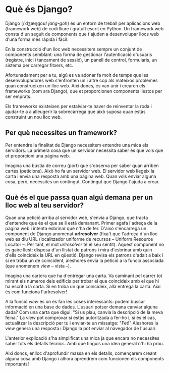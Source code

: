 # Què és Django?

Django (/ˈdʒæŋɡoʊ/ *jang-goh*) és un entorn de treball per aplicacions web (framework web) de codi lliure i gratuït escrit en Python. Un framework web consta d'un seguit de components que t'ajuden a desenvolupar llocs web d'una forma més ràpida i fàcil.

En la construcció d'un lloc web necessitem sempre un conjunt de components semblant: una forma de gestionar l'autenticació d'usuaris (registre, inici i tancament de sessió), un panell de control, formularis, un sistema per carregar fitxers, etc.

Afortunadament per a tu, algú es va adonar fa molt de temps que les desenvolupadores web s'enfronten un i altre cop als mateixos problemes quan construeixen un lloc web. Així doncs, es van unir i crearen els frameworks (com ara Django), que et proporcionen components llestos per ser emprats.

Els frameworks existeixen per estalviar-te haver de reinventar la roda i ajudar-te a a alleugerir la sobrecàrrega que això suposa quan estàs construint un nou lloc web.

## Per què necessites un framework?

Per entendre la finalitat de Django necessitem entendre una mica els servidors. La primera cosa que un servidor necessita saber és que vols que et proporcioni una pàgina web.

Imagina una bústia de correu (port) que s'observa per saber quan arriben cartes (peticions). Això ho fa un servidor web. El servidor web llegeix la carta i envia una resposta amb una pàgina web. Quan vols enviar alguna cosa, però, necessites un contingut. Contingut que Django t'ajuda a crear.

## Què és el que passa quan algú demana per un lloc web al teu servidor?

Quan una petició arriba al servidor web, s'envia a Django, que tracta d'entendre que és el que se li està demanant. Primer agafa l'adreça de la pàgina web i intenta esbrinar què n'ha de fer. D'això s'encarrega un component de Django anomenat **urlresolver** (fixa't que l'adreça d'un lloc web es diu URL (localitzador uniforme de recursos – Uniform Resource Locator –. Per tant, el mot *urlresolver* té el seu sentit). Aquest component no és gaire llest: disposa d'un llistat de patrons i mira d'esbrinar amb quin d'ells coincideix la URL en qüestió. Django revisa els patrons d'adalt a baix i si en troba un de coincident, aleshores envia la petició a la funció associada (que anomenem *view* – vista –).

Imagina una cartera que ha d'entregar una carta. Va caminant pel carrer tot mirant els números dels edificis per trobar el que coincideix amb el que hi ha escrit a la carta. Si en troba un que coincideix, allà entrega la carta. Així és com funciona l'urlresolver!

A la funció *view* és on es fan les coses interessants: podem buscar informació en una base de dades. L'usuari potser demana canviar alguna dada? Com una carta que digui: "Si us plau, canvia la descripció de la meva feina." La *view* pot comprovar si estàs autoritzada a fer-ho i, si és el cas, actualitzar la descripció per tu i enviar-te un missatge: "Fet!" Aleshores la *view* genera una resposta i Django la pot enviar al navegador de l'usuari.

L'anterior explicació s'ha simplificat una mica ja que encara no necessites saber tots els detalls tècnics. Amb que tinguis una idea general n'hi ha prou.

Així doncs, enlloc d'aprofundir massa en els detalls, començarem creant alguna cosa amb Django i alhora aprendrem com funcionen els components importants!